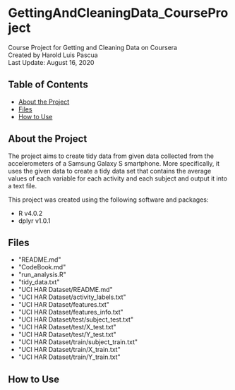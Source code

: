 # GettingAndCleaningData_CourseProject
 Course Project for Getting and Cleaning Data on Coursera  
 Created by Harold Luis Pascua  
 Last Update: August 16, 2020  
 
## Table of Contents
* [About the Project](#about-the-project)
* [Files](#files)
* [How to Use](#how-to-use)

## About the Project
The project aims to create tidy data from given data collected from 
the accelerometers of a Samsung Galaxy S smartphone. More specifically,
it uses the given data to create a tidy data set that contains the average
values of each variable for each activity and each subject and output it into
a text file.  

This project was created using the following software and packages:
* R v4.0.2
* dplyr v1.0.1

## Files
* "README.md"
* "CodeBook.md"
* "run_analysis.R"
* "tidy_data.txt"
* "UCI HAR Dataset/README.md"
* "UCI HAR Dataset/activity_labels.txt"
* "UCI HAR Dataset/features.txt"
* "UCI HAR Dataset/features_info.txt"
* "UCI HAR Dataset/test/subject_test.txt"
* "UCI HAR Dataset/test/X_test.txt"
* "UCI HAR Dataset/test/Y_test.txt"
* "UCI HAR Dataset/train/subject_train.txt"
* "UCI HAR Dataset/train/X_train.txt"
* "UCI HAR Dataset/train/Y_train.txt"

## How to Use
